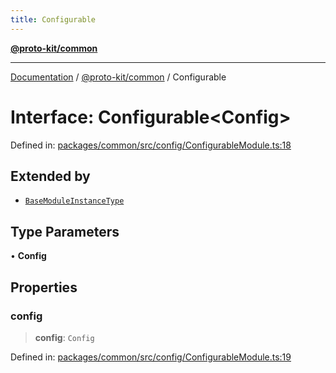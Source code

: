 ```yaml
---
title: Configurable
---
```


[**@proto-kit/common**](../README.md)

***

[Documentation](../../../README.md) / [@proto-kit/common](../README.md) / Configurable

# Interface: Configurable\<Config\>

Defined in: [packages/common/src/config/ConfigurableModule.ts:18](https://github.com/proto-kit/framework/blob/28efa802e3737fc3b77339148b307ef7246f3ef1/packages/common/src/config/ConfigurableModule.ts#L18)

## Extended by

- [`BaseModuleInstanceType`](BaseModuleInstanceType.md)

## Type Parameters

• **Config**

## Properties

### config

> **config**: `Config`

Defined in: [packages/common/src/config/ConfigurableModule.ts:19](https://github.com/proto-kit/framework/blob/28efa802e3737fc3b77339148b307ef7246f3ef1/packages/common/src/config/ConfigurableModule.ts#L19)
